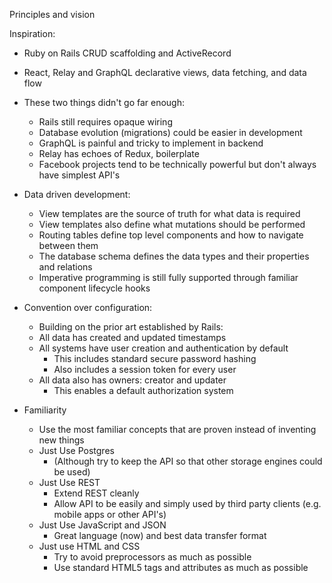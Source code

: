 Principles and vision

Inspiration:

* Ruby on Rails CRUD scaffolding and ActiveRecord
* React, Relay and GraphQL declarative views, data fetching, and data flow

* These two things didn't go far enough:
  * Rails still requires opaque wiring
  * Database evolution (migrations) could be easier in development
  * GraphQL is painful and tricky to implement in backend
  * Relay has echoes of Redux, boilerplate
  * Facebook projects tend to be technically powerful but don't always have simplest API's

* Data driven development:
  * View templates are the source of truth for what data is required
  * View templates also define what mutations should be performed
  * Routing tables define top level components and how to navigate between them
  * The database schema defines the data types and their properties and relations
  * Imperative programming is still fully supported through familiar component lifecycle hooks

* Convention over configuration:
  * Building on the prior art established by Rails:
  * All data has created and updated timestamps
  * All systems have user creation and authentication by default
    * This includes standard secure password hashing
    * Also includes a session token for every user
  * All data also has owners: creator and updater
    * This enables a default authorization system

* Familiarity
  * Use the most familiar concepts that are proven instead of inventing new things
  * Just Use Postgres
    * (Although try to keep the API so that other storage engines could be used)
  * Just Use REST
    * Extend REST cleanly
    * Allow API to be easily and simply used by third party clients (e.g. mobile apps or other API's)
  * Just Use JavaScript and JSON
    * Great language (now) and best data transfer format
  * Just use HTML and CSS
    * Try to avoid preprocessors as much as possible
    * Use standard HTML5 tags and attributes as much as possible

